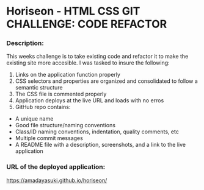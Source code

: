 # Horiseon - HTML CSS GIT CHALLENGE: CODE REFACTOR

### Description:
This weeks challenge is to take existing code and refactor it to make the existing site more accesible. I was tasked to insure the following: 
1. Links on the application function properly
2. CSS selectors and properties are organized and consolidated to follow a semantic structure
3. The CSS file is commented properly
4. Application deploys at the live URL and loads with no erros
5. GitHub repo contains:
- A unique name
- Good file structure/naming conventions
- Class/ID naming conventions, indentation, quality comments, etc
- Multiple commit messages
- A README file with a description, screenshots, and a link to the live application

### URL of the deployed application:
https://amadayasuki.github.io/horiseon/

